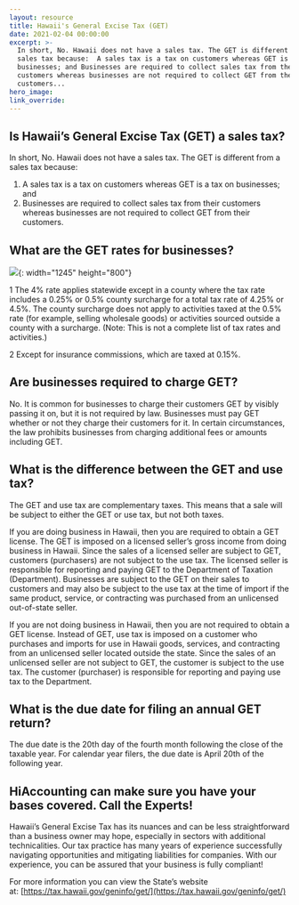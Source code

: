 ```yaml
---
layout: resource
title: Hawaii's General Excise Tax (GET)
date: 2021-02-04 00:00:00
excerpt: >-
  In short, No. Hawaii does not have a sales tax. The GET is different from a
  sales tax because:  A sales tax is a tax on customers whereas GET is a tax on
  businesses; and Businesses are required to collect sales tax from their
  customers whereas businesses are not required to collect GET from their
  customers...
hero_image:
link_override:
---
```


## Is Hawaii’s General Excise Tax (GET) a sales tax?

In short, No. Hawaii does not have a sales tax. The GET is different from a sales tax because:

1. A sales tax is a tax on customers whereas GET is a tax on businesses; and
2. Businesses are required to collect sales tax from their customers whereas businesses are not required to collect GET from their customers.

## What are the GET rates for businesses?

![](uploads/get-graphic.JPG){: width="1245" height="800"}

1 The 4% rate applies statewide except in a county where the tax rate includes a 0.25% or 0.5% county surcharge for a total tax rate of 4.25% or 4.5%. The county surcharge does not apply to activities taxed at the 0.5% rate (for example, selling wholesale goods) or activities sourced outside a county with a surcharge. (Note: This is not a complete list of tax rates and activities.)

2 Except for insurance commissions, which are taxed at 0.15%.

## Are businesses required to charge GET?

No. It is common for businesses to charge their customers GET by visibly passing it on, but it is not required by law. Businesses must pay GET whether or not they charge their customers for it. In certain circumstances, the law prohibits businesses from charging additional fees or amounts including GET.

## What is the difference between the GET and use tax?

The GET and use tax are complementary taxes. This means that a sale will be subject to either the GET or use tax, but not both taxes.

If you are doing business in Hawaii, then you are required to obtain a GET license. The GET is imposed on a licensed seller’s gross income from doing business in Hawaii. Since the sales of a licensed seller are subject to GET, customers (purchasers) are not subject to the use tax. The licensed seller is responsible for reporting and paying GET to the Department of Taxation (Department). Businesses are subject to the GET on their sales to customers and may also be subject to the use tax at the time of import if the same product, service, or contracting was purchased from an unlicensed out-of-state seller.

If you are not doing business in Hawaii, then you are not required to obtain a GET license. Instead of GET, use tax is imposed on a customer who purchases and imports for use in Hawaii goods, services, and contracting from an unlicensed seller located outside the state. Since the sales of an unlicensed seller are not subject to GET, the customer is subject to the use tax. The customer (purchaser) is responsible for reporting and paying use tax to the Department.

## What is the due date for filing an annual GET return?

The due date is the 20th day of the fourth month following the close of the taxable year. For calendar year filers, the due date is April 20th of the following year.

## HiAccounting can make sure you have your bases covered. Call the Experts\!

Hawaii’s General Excise Tax has its nuances and can be less straightforward than a business owner may hope, especially in sectors with additional technicalities. Our tax practice has many years of experience successfully navigating opportunities and mitigating liabilities for companies. With our experience, you can be assured that your business is fully compliant\!

For more information you can view the State’s website at:&nbsp;[https://tax.hawaii.gov/geninfo/get/](https://tax.hawaii.gov/geninfo/get/)
